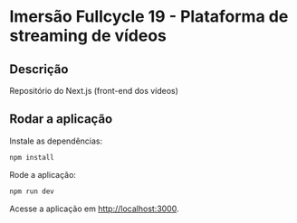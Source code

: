 # Imersão Fullcycle 19 - Plataforma de streaming de vídeos

## Descrição

Repositório do Next.js (front-end dos vídeos)

## Rodar a aplicação

Instale as dependências:

```bash
npm install
```

Rode a aplicação:

```bash
npm run dev
```

Acesse a aplicação em [http://localhost:3000](http://localhost:3000).